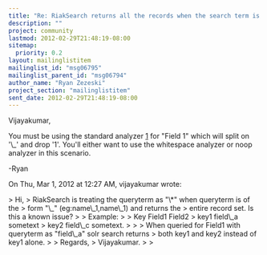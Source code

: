 ```yaml
---
title: "Re: RiakSearch returns all the records when the search term is of the	form \"_\"."
description: ""
project: community
lastmod: 2012-02-29T21:48:19-08:00
sitemap:
  priority: 0.2
layout: mailinglistitem
mailinglist_id: "msg06795"
mailinglist_parent_id: "msg06794"
author_name: "Ryan Zezeski"
project_section: "mailinglistitem"
sent_date: 2012-02-29T21:48:19-08:00
---
```



Vijayakumar,

You must be using the standard analyzer [1] for "Field 1" which will split
on '\\_' and drop '1'. You'll either want to use the whitespace analyzer or
noop analyzer in this scenario.

-Ryan

[1]:
http://wiki.basho.com/Riak-Search---Schema.html#Standard-Analyzer-Factory

On Thu, Mar 1, 2012 at 12:27 AM, vijayakumar  wrote:

&gt; Hi,
&gt; RiakSearch is treating the queryterm as "\\*" when queryterm is of the
&gt; form "\\_" (eg:name\\_1,name\\_1) and returns the
&gt; entire record set. Is this a known issue?
&gt;
&gt; Example:
&gt;
&gt; Key Field1 Field2
&gt; key1 field\\_a sometext
&gt; key2 field\\_c sometext.
&gt;
&gt;
&gt; When queried for Field1 with queryterm as "field\\_a" solr search returns
&gt; both key1 and key2 instead of key1 alone.
&gt;
&gt; Regards,
&gt; Vijayakumar.
&gt;
&gt;

